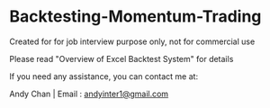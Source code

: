 # Backtesting-Momentum-Trading

Created for for job interview purpose only, not for commercial use

Please read "Overview of Excel Backtest System" for details

If you need any assistance, you can contact me at:

Andy Chan | Email : andyinter1@gmail.com
